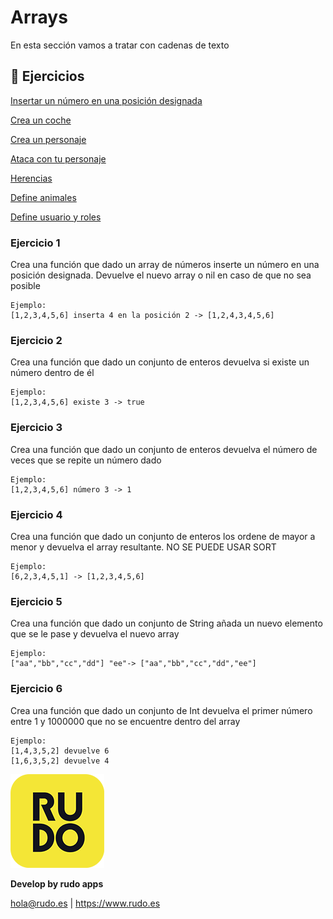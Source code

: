 # Arrays
En esta sección vamos a tratar con cadenas de texto

## 📝 Ejercicios
[Insertar un número en una posición designada](#Ejercicio-1)

[Crea un coche](#Ejercicio-2)

[Crea un personaje](#Ejercicio-3)

[Ataca con tu personaje](#Ejercicio-4)

[Herencias](#Ejercicio-5)

[Define animales](#Ejercicio-6)

[Define usuario y roles](#Ejercicio-7)


### Ejercicio 1

Crea una función que dado un array de números inserte un número en una posición designada. Devuelve el nuevo array o nil en caso de que no sea posible
```
Ejemplo:
[1,2,3,4,5,6] inserta 4 en la posición 2 -> [1,2,4,3,4,5,6]
```
### Ejercicio 2

Crea una función que dado un conjunto de enteros devuelva si existe un número dentro de él
```
Ejemplo:
[1,2,3,4,5,6] existe 3 -> true
```

### Ejercicio 3
Crea una función que dado un conjunto de enteros devuelva el número de veces que se repite un número dado
```
Ejemplo:
[1,2,3,4,5,6] número 3 -> 1
```

### Ejercicio 4
Crea una función que dado un conjunto de enteros los ordene de mayor a menor y devuelva el array resultante. NO SE PUEDE USAR SORT
```
Ejemplo:
[6,2,3,4,5,1] -> [1,2,3,4,5,6]
```

### Ejercicio 5
Crea una función que dado un conjunto de String añada un nuevo elemento que se le pase y devuelva el nuevo array
```
Ejemplo:
["aa","bb","cc","dd"] "ee"-> ["aa","bb","cc","dd","ee"]
```

### Ejercicio 6
Crea una función que dado un conjunto de Int devuelva el primer número entre 1 y 1000000 que no se encuentre dentro del array
```
Ejemplo:
[1,4,3,5,2] devuelve 6
[1,6,3,5,2] devuelve 4
```


![Rudo](../README/rudo.png)

**Develop by rudo apps**

hola@rudo.es | https://www.rudo.es